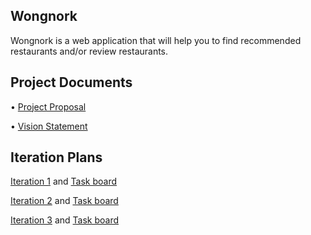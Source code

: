 ## Wongnork
Wongnork is a web application that will help you to find recommended restaurants and/or review restaurants.

## Project Documents

• [Project Proposal](https://docs.google.com/document/d/1cibKReE7fufIIWBa5UsEatZo1PgeTS3rAfY2V7jv_cw/edit#heading=h.vn7vb3jwnex)

• [Vision Statement](https://github.com/WongNork/wongnork/wiki/Vision-Statement)

## Iteration Plans

[Iteration 1](https://github.com/WongNork/wongnork/wiki/Iteration-1) and [Task board](https://github.com/WongNork/wongnork/projects/1)    

[Iteration 2](https://github.com/WongNork/wongnork/wiki/Iteration-2) and [Task board](https://github.com/WongNork/wongnork/projects/2)   

[Iteration 3](https://github.com/WongNork/wongnork/wiki/Iteration-3) and [Task board](https://github.com/WongNork/wongnork/projects/3)   
